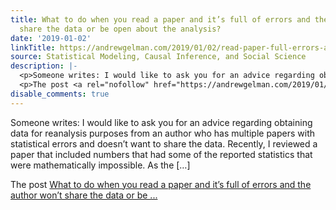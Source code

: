```yaml
---
title: What to do when you read a paper and it’s full of errors and the author won’t
  share the data or be open about the analysis?
date: '2019-01-02'
linkTitle: https://andrewgelman.com/2019/01/02/read-paper-full-errors-author-wont-share-data-open-analysis/
source: Statistical Modeling, Causal Inference, and Social Science
description: |-
  <p>Someone writes: I would like to ask you for an advice regarding obtaining data for reanalysis purposes from an author who has multiple papers with statistical errors and doesn’t want to share the data. Recently, I reviewed a paper that included numbers that had some of the reported statistics that were mathematically impossible. As the [&#8230;]</p>
  <p>The post <a rel="nofollow" href="https://andrewgelman.com/2019/01/02/read-paper-full-errors-author-wont-share-data-open-analysis/">What to do when you read a paper and it&#8217;s full of errors and the author won&#8217;t share the data or be  ...
disable_comments: true
---
```

<p>Someone writes: I would like to ask you for an advice regarding obtaining data for reanalysis purposes from an author who has multiple papers with statistical errors and doesn’t want to share the data. Recently, I reviewed a paper that included numbers that had some of the reported statistics that were mathematically impossible. As the [&#8230;]</p>
<p>The post <a rel="nofollow" href="https://andrewgelman.com/2019/01/02/read-paper-full-errors-author-wont-share-data-open-analysis/">What to do when you read a paper and it&#8217;s full of errors and the author won&#8217;t share the data or be  ...